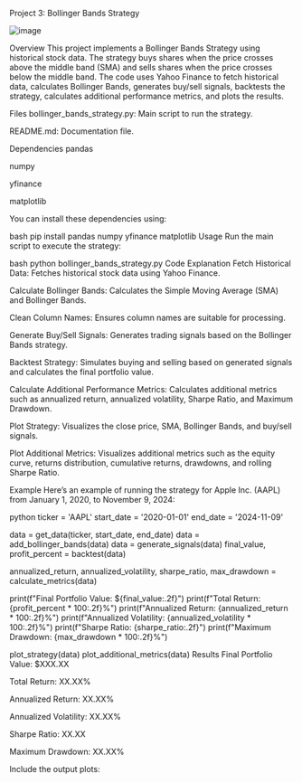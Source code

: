Project 3: Bollinger Bands Strategy

![image](https://github.com/user-attachments/assets/bee5de89-4e85-4c5c-bfb5-9656e827672c)

Overview
This project implements a Bollinger Bands Strategy using historical stock data. The strategy buys shares when the price crosses above the middle band (SMA) and sells shares when the price crosses below the middle band. The code uses Yahoo Finance to fetch historical data, calculates Bollinger Bands, generates buy/sell signals, backtests the strategy, calculates additional performance metrics, and plots the results.

Files
bollinger_bands_strategy.py: Main script to run the strategy.

README.md: Documentation file.

Dependencies
pandas

numpy

yfinance

matplotlib

You can install these dependencies using:

bash
pip install pandas numpy yfinance matplotlib
Usage
Run the main script to execute the strategy:

bash
python bollinger_bands_strategy.py
Code Explanation
Fetch Historical Data: Fetches historical stock data using Yahoo Finance.

Calculate Bollinger Bands: Calculates the Simple Moving Average (SMA) and Bollinger Bands.

Clean Column Names: Ensures column names are suitable for processing.

Generate Buy/Sell Signals: Generates trading signals based on the Bollinger Bands strategy.

Backtest Strategy: Simulates buying and selling based on generated signals and calculates the final portfolio value.

Calculate Additional Performance Metrics: Calculates additional metrics such as annualized return, annualized volatility, Sharpe Ratio, and Maximum Drawdown.

Plot Strategy: Visualizes the close price, SMA, Bollinger Bands, and buy/sell signals.

Plot Additional Metrics: Visualizes additional metrics such as the equity curve, returns distribution, cumulative returns, drawdowns, and rolling Sharpe Ratio.

Example
Here’s an example of running the strategy for Apple Inc. (AAPL) from January 1, 2020, to November 9, 2024:

python
ticker = 'AAPL'
start_date = '2020-01-01'
end_date = '2024-11-09'

data = get_data(ticker, start_date, end_date)
data = add_bollinger_bands(data)
data = generate_signals(data)
final_value, profit_percent = backtest(data)

annualized_return, annualized_volatility, sharpe_ratio, max_drawdown = calculate_metrics(data)

print(f"Final Portfolio Value: ${final_value:.2f}")
print(f"Total Return: {profit_percent * 100:.2f}%")
print(f"Annualized Return: {annualized_return * 100:.2f}%")
print(f"Annualized Volatility: {annualized_volatility * 100:.2f}%")
print(f"Sharpe Ratio: {sharpe_ratio:.2f}")
print(f"Maximum Drawdown: {max_drawdown * 100:.2f}%")

plot_strategy(data)
plot_additional_metrics(data)
Results
Final Portfolio Value: $XXX.XX

Total Return: XX.XX%

Annualized Return: XX.XX%

Annualized Volatility: XX.XX%

Sharpe Ratio: XX.XX

Maximum Drawdown: XX.XX%

Include the output plots:
